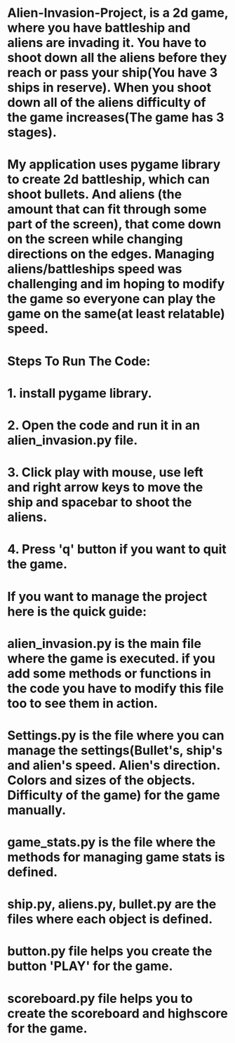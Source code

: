 # Alien-Invasion-Project, is a 2d game, where you have battleship and aliens are invading it. You have to shoot down all the aliens before they reach or pass your ship(You have 3 ships in reserve). When you shoot down all of the aliens difficulty of the game increases(The game has 3 stages).

# My application uses pygame library to create 2d battleship, which can shoot bullets. And aliens (the amount that can fit through some part of the screen), that come down on the screen while changing directions on the edges. Managing aliens/battleships speed was challenging and im hoping to modify the game so everyone can play the game on the same(at least relatable) speed.

# Steps To Run The Code:
# 1. install pygame library.
# 2. Open the code and run it in an alien_invasion.py file.
# 3. Click play with mouse, use left and right arrow keys to move the ship and spacebar to shoot the aliens.
# 4. Press 'q' button if you want to quit the game.

# If you want to manage the project here is the quick guide:
# alien_invasion.py is the main file where the game is executed. if you add some methods or functions in the code you have to modify this file too to see them in action.
# Settings.py is the file where you can manage the settings(Bullet's, ship's and alien's speed. Alien's direction. Colors and sizes of the objects. Difficulty of the game) for the game manually.
# game_stats.py is the file where the methods for managing game stats is defined.
# ship.py, aliens.py, bullet.py are the files where each object is defined.
# button.py file helps you create the button 'PLAY' for the game.
# scoreboard.py file helps you to create the scoreboard and highscore for the game.
